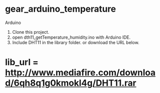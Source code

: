 # gear_arduino_temperature
Arduino
1. Clone this project.
2. open dth11_getTemperature_humidity.ino with Arduino IDE.
3. Include DHT11 in the library folder. or download the URL below.
# lib_url = http://www.mediafire.com/download/6qh8q1g0kmokl4g/DHT11.rar
